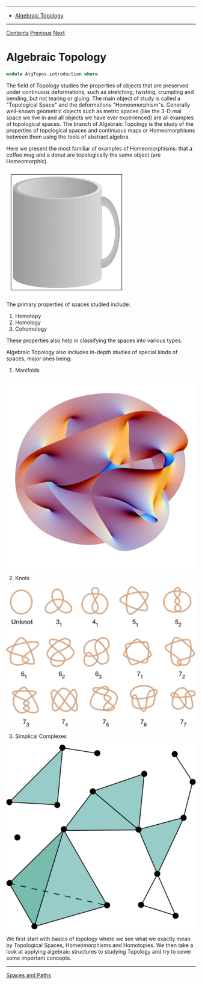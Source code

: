<!-- START doctoc generated TOC please keep comment here to allow auto update -->
<!-- DON'T EDIT THIS SECTION, INSTEAD RE-RUN doctoc TO UPDATE -->
****

- [Algebraic Topology](#algebraic-topology)

<!-- END doctoc generated TOC please keep comment here to allow auto update -->

****
[Contents](contents.html)
[Previous](Algebra.numbers.html)
[Next](./AlgGeom.space.html)

# Algebraic Topology

```agda
module AlgTopos.introduction where
```

The field of Topology studies the properties of objects that are preserved under continuous deformations, such as stretching, twisting, crumpling and bending, but not tearing or gluing. The main object of study is called a "Topological Space" and the deformations "Homeomorphism"s. Generally well-known geometric objects such as metric spaces (like the 3-D real space we live in and all objects we have ever experienced) are all examples of topological spaces. The branch of Algebraic Topology is the study of the properties of topological spaces and continuous maps or Homeomorphisms between them using the tools of abstract algebra.

Here we present the most familiar of examples of Homeomorphisms: that a coffee mug and a donut are topologically the same object (are Homeomorphic).

![Figure 1: Homeomorphism](/artwork/homeomorphism.gif)

The primary properties of spaces studied include:

1. Homotopy
2. Homology
3. Cohomology

These properties also help in classifying the spaces into various types.

Algebraic Topology also includes in-depth studies of special kinds of spaces, major ones being:

1. Manifolds

![Figure 2: The Calabi-Yau manifold](/artwork/Calabi-Yau.png)

2. Knots

![Figure 3: Knots](/artwork/knots.png)

3. Simplical Complexes

![Figure 4: Simplical Complex](/artwork/simplicial_complex.png)

We first start with basics of topology where we see what we exactly mean by Topological Spaces, Homeomorphisms and Homotopies. We then take a look at applying algebraic structures to studying Topology and try to cover some important concepts.

****
[Spaces and Paths](./AlgGeom.topology.html)

